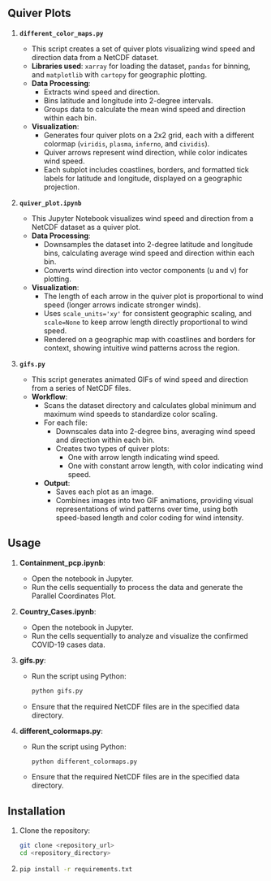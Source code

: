 ## Quiver Plots

1. **`different_color_maps.py`**
   - This script creates a set of quiver plots visualizing wind speed and direction data from a NetCDF dataset. 
   - **Libraries used**: `xarray` for loading the dataset, `pandas` for binning, and `matplotlib` with `cartopy` for geographic plotting.
   - **Data Processing**: 
     - Extracts wind speed and direction.
     - Bins latitude and longitude into 2-degree intervals.
     - Groups data to calculate the mean wind speed and direction within each bin.
   - **Visualization**:
     - Generates four quiver plots on a 2x2 grid, each with a different colormap (`viridis`, `plasma`, `inferno`, and `cividis`).
     - Quiver arrows represent wind direction, while color indicates wind speed.
     - Each subplot includes coastlines, borders, and formatted tick labels for latitude and longitude, displayed on a geographic projection.

2. **`quiver_plot.ipynb`**
   - This Jupyter Notebook visualizes wind speed and direction from a NetCDF dataset as a quiver plot.
   - **Data Processing**:
     - Downsamples the dataset into 2-degree latitude and longitude bins, calculating average wind speed and direction within each bin.
     - Converts wind direction into vector components (u and v) for plotting.
   - **Visualization**:
     - The length of each arrow in the quiver plot is proportional to wind speed (longer arrows indicate stronger winds).
     - Uses `scale_units='xy'` for consistent geographic scaling, and `scale=None` to keep arrow length directly proportional to wind speed.
     - Rendered on a geographic map with coastlines and borders for context, showing intuitive wind patterns across the region.

3. **`gifs.py`**
   - This script generates animated GIFs of wind speed and direction from a series of NetCDF files.
   - **Workflow**:
     - Scans the dataset directory and calculates global minimum and maximum wind speeds to standardize color scaling.
     - For each file:
       - Downscales data into 2-degree bins, averaging wind speed and direction within each bin.
       - Creates two types of quiver plots:
         - One with arrow length indicating wind speed.
         - One with constant arrow length, with color indicating wind speed.
     - **Output**:
       - Saves each plot as an image.
       - Combines images into two GIF animations, providing visual representations of wind patterns over time, using both speed-based length and color coding for wind intensity.

## Usage

1. **Containment_pcp.ipynb**:
   - Open the notebook in Jupyter.
   - Run the cells sequentially to process the data and generate the Parallel Coordinates Plot.

2. **Country_Cases.ipynb**:
   - Open the notebook in Jupyter.
   - Run the cells sequentially to analyze and visualize the confirmed COVID-19 cases data.

3. **gifs.py**:
   - Run the script using Python:
     ```sh
     python gifs.py
     ```
   - Ensure that the required NetCDF files are in the specified data directory.

4. **different_colormaps.py**:
   - Run the script using Python:
     ```sh
     python different_colormaps.py
     ```
   - Ensure that the required NetCDF files are in the specified data directory.

## Installation

1. Clone the repository:
   ```sh
   git clone <repository_url>
   cd <repository_directory>

2. ```sh
   pip install -r requirements.txt
   ```
